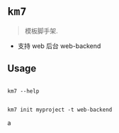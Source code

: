 # `km7`

> 模板脚手架.

- 支持 web 后台 web-backend

## Usage

```shell

km7 --help
```

```shell

km7 init myproject -t web-backend
```

a
